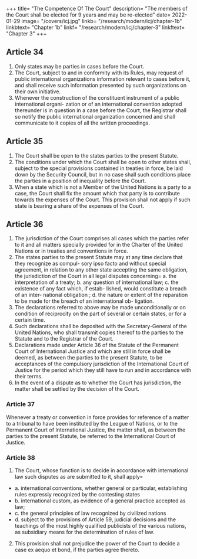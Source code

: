 +++
title=  "The Competence Of The Court"
description=  "The members of the Court shall be elected for 9 years and may be re-elected"
date=  2022-01-29
image=  "/covers/icj.jpg"
linkb=  "/research/modern/icj/chapter-1b"
linkbtext=  "Chapter 1b"
linkf=  "/research/modern/icj/chapter-3"
linkftext=  "Chapter 3"
+++ 

## Article 34

1. Only states may be parties in cases before the Court.
2. The Court, subject to and in conformity with its Rules, may request of public international organizations information relevant to cases before it, and shall receive such information presented by such organizations on their own initiative.
3. Whenever the construction of the constituent instrument of a public international organi-
zation or of an international convention adopted thereunder is in question in a case before the Court, the Registrar shall so notify the public international organization concerned and shall communicate to it copies of all the written proceedings.


## Article 35

1. The Court shall be open to the states parties to the present Statute.
2. The conditions under which the Court shall be open to other states shall, subject to the special
provisions contained in treaties in force, be laid down by the Security Council, but in no case shall such conditions place the parties in a position of inequality before the Court.
3. When a state which is not a Member of the United Nations is a party to a case, the Court shall
fix the amount which that party is to contribute towards the expenses of the Court. This provision
shall not apply if such state is bearing a share of
the expenses of the Court.

## Article 36

1. The jurisdiction of the Court comprises all cases which the parties refer to it and all matters
specially provided for in the Charter of the United Nations or in treaties and conventions in force.
2. The states parties to the present Statute may at any time declare that they recognize as compul-
sory ipso facto and without special agreement, in relation to any other state accepting the same obligation, the jurisdiction of the Court in all legal
disputes concerning= 
a. the interpretation of a treaty;
b. any question of international law;
c. the existence of any fact which, if estab-
lished, would constitute a breach of an inter-
national obligation ;
d. the nature or extent of the reparation to
be made for the breach of an international ob-
ligation.
3. The declarations referred to above may be made unconditionally or on condition of reciprocity on the part of several or certain states, or for a certain time.
4. Such declarations shall be deposited with the Secretary-General of the United Nations, who
shall transmit copies thereof to the parties to the Statute and to the Registrar of the Court.
5. Declarations made under Article 36 of the Statute of the Permanent Court of International
Justice and which are still in force shall be deemed,
as between the parties to the present Statute, to be
acceptances of the compulsory jurisdiction of the International Court of Justice for the period which they still have to run and in accordance with their terms.
6. In the event of a dispute as to whether the Court has jurisdiction, the matter shall be settled
by the decision of the Court.

### Article 37

Whenever a treaty or convention in force provides for reference of a matter to a tribunal to have
been instituted by the League of Nations, or to the Permanent Court of International Justice, the
matter shall, as between the parties to the present Statute, be referred to the International Court of Justice.


### Article 38

1. The Court, whose function is to decide in accordance with international law such disputes
as are submitted to it, shall apply= 

- a. international conventions, whether general or particular, establishing rules expressly
recognized by the contesting states
- b. international custom, as evidence of a general practice accepted as law;
- c. the general principles of law recognized by civilized nations
- d. subject to the provisions of Article 59, judicial decisions and the teachings of the most
highly qualified publicists of the various nations, as subsidiary means for the determination
of rules of law.

2. This provision shall not prejudice the power of the Court to decide a case ex aequo et bond, if
the parties agree thereto.

